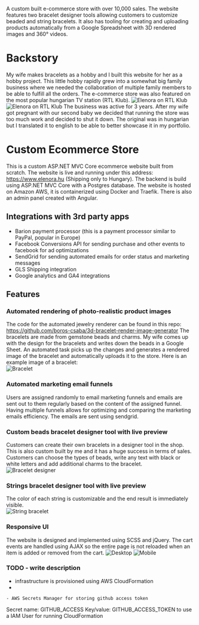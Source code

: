 A custom built e-commerce store with over 10,000 sales. The website features two bracelet designer tools allowing customers to customize beaded and string bracelets. It also has tooling for creating and uploading products automatically from a Google Spreadsheet with 3D rendered images and 360° videos.

# Backstory
My wife makes bracelets as a hobby and I built this website for her as a hobby project. This little hobby rapidly grew into a somewhat big family business where we needed the collaboration of multiple family members to be able to fulfill all the orders. The e-commerce store was also featured on the most popular hungarian TV station (RTL Klub).
![Elenora on RTL Klub](examples/elenora-tv.jpg)
![Elenora on RTL Klub](examples/elenora-tv2.jpg)
The business was active for 3 years. After my wife got pregnant with our second baby we decided that running the store was too much work and decided to shut it down. The original was in hungarian but I translated it to english to be able to better showcase it in my portfolio. 

# Custom Ecommerce Store
This is a custom ASP.NET MVC Core ecommerce website built from scratch. The website is live and running under this address: https://www.elenora.hu (Shipping only to Hungary). The backend is build using ASP.NET MVC Core with a Postgres database. The website is hosted on Amazon AWS, it is containerized using Docker and Traefik. There is also an admin panel created with Angular. 

## Integrations with 3rd party apps
 - Barion payment processor (this is a payment processor similar to PayPal, popular in Europe)
 - Facebook Conversions API for sending purchase and other events to facebook for ad optimizations
 - SendGrid for sending automated emails for order status and marketing messages
 - GLS Shipping integration
 - Google analytics and GA4 integrations

## Features
### Automated rendering of photo-realistic product images
The code for the automated jewelry renderer can be found in this repo: https://github.com/boros-csaba/3d-bracelet-render-image-generator
The bracelets are made from gemstone beads and charms. My wife comes up with the design for the bracelets and writes down the beads in a Google Sheet. An automated task picks up the changes and generates a rendered image of the bracelet and automatically uploads it to the store. Here is an example image of a bracelet:  
![Bracelet](examples/bracelet.jpg)
### Automated marketing email funnels
Users are assigned randomly to email marketing funnels and emails are sent out to them regularly based on the content of the assigned funnel. Having multiple funnels allows for optimizing and comparing the marketing emails efficiency. The emails are sent using sendgrid. 
### Custom beads bracelet designer tool with live preview
Customers can create their own bracelets in a designer tool in the shop. This is also custom built by me and it has a huge success in terms of sales. Customers can choose the types of beads, write any text with black or white letters and add additional charms to the bracelet.  
![Bracelet designer](examples/name-bracelets.jpg)
### Strings bracelet designer tool with live preview
The color of each string is customizable and the end result is immediately visible.  
![String bracelet](examples/string-bracelets.jpg)
### Responsive UI
The website is designed and implemented using SCSS and jQuery. The cart events are handled using AJAX so the entire page is not reloaded when an item is added or removed from the cart.
![Desktop](examples/website.jpg)
![Mobile](examples/mobile.JPG)


### TODO - write description
 - infrastructure is provisioned using AWS CloudFormation
 - 

    - AWS Secrets Manager for storing github access token

Secret name: GITHUB_ACCESS
Key/value: GITHUB_ACCESS_TOKEN
to use a IAM User for running CloudFormation 